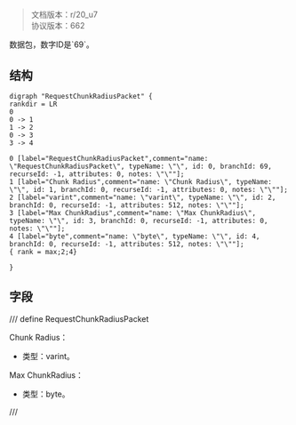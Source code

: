 # <!-- md:samp RequestChunkRadiusPacket -->

> 文档版本：r/20_u7<br/>协议版本：662

<!-- md:samp RequestChunkRadiusPacket -->数据包，数字ID是`69`。

## 结构

```viz
digraph "RequestChunkRadiusPacket" {
rankdir = LR
0
0 -> 1
1 -> 2
0 -> 3
3 -> 4

0 [label="RequestChunkRadiusPacket",comment="name: \"RequestChunkRadiusPacket\", typeName: \"\", id: 0, branchId: 69, recurseId: -1, attributes: 0, notes: \"\""];
1 [label="Chunk Radius",comment="name: \"Chunk Radius\", typeName: \"\", id: 1, branchId: 0, recurseId: -1, attributes: 0, notes: \"\""];
2 [label="varint",comment="name: \"varint\", typeName: \"\", id: 2, branchId: 0, recurseId: -1, attributes: 512, notes: \"\""];
3 [label="Max ChunkRadius",comment="name: \"Max ChunkRadius\", typeName: \"\", id: 3, branchId: 0, recurseId: -1, attributes: 0, notes: \"\""];
4 [label="byte",comment="name: \"byte\", typeName: \"\", id: 4, branchId: 0, recurseId: -1, attributes: 512, notes: \"\""];
{ rank = max;2;4}

}

```

## 字段

/// define
RequestChunkRadiusPacket

Chunk Radius：<!-- md:samp varint -->

- 类型：varint。

Max ChunkRadius：<!-- md:samp byte -->

- 类型：byte。


///
